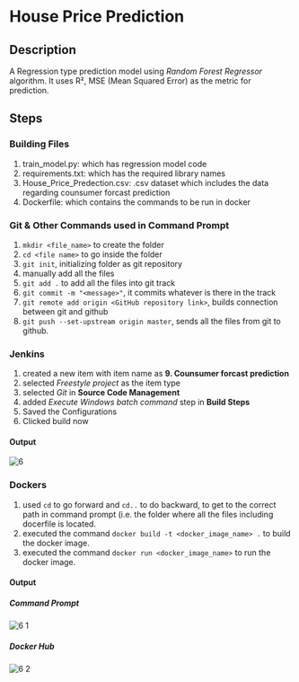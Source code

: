# House Price Prediction

## Description
A Regression type prediction model using *Random Forest Regressor* algorithm. It uses R², MSE (Mean Squared Error) as the metric for prediction.

## Steps

### Building Files
1) train_model.py: which has regression model code
2) requirements.txt: which has the required library names
3) House_Price_Predection.csv: .csv dataset which includes the data regarding counsumer forcast prediction
4) Dockerfile: which contains the commands to be run in docker

### Git & Other Commands used in Command Prompt
1) `mkdir <file_name>` to create the folder
2) `cd <file name>` to go inside the folder
3) `git init`, initializing folder as git repository
4) manually add all the files
5) `git add .` to add all the files into git track
6) `git commit -m "<message>"`, it commits whatever is there in the track
7) `git remote add origin <GitHub repository link>`, builds connection between git and github
8) `git push --set-upstream origin master`, sends all the files from git to github.


### Jenkins
1) created a new item with item name as **9. Counsumer forcast prediction**
2) selected *Freestyle project* as the item type
3) selected *Git* in **Source Code Management**
4) added *Execute Windows batch command* step in **Build Steps**
5) Saved the Configurations
6) Clicked build now

#### Output
  ![6](https://github.com/user-attachments/assets/4d1838bc-9bdb-4bd9-a135-7ae3b0d183e9)

### Dockers
1) used `cd` to go forward and `cd..` to do backward, to get to the correct path in command prompt (i.e. the folder where all the files including docerfile is located.
2) executed the command `docker build -t <docker_image_name> .` to build the docker image.
3) executed the command `docker run <docker_image_name>` to run the docker image.


#### Output
  ##### Command Prompt
  ![6 1](https://github.com/user-attachments/assets/5dabf8a0-c06d-4395-a512-100af012b7e5)
  
  ##### Docker Hub 
  ![6 2](https://github.com/user-attachments/assets/7e2aae55-e492-4d48-9cff-0f0c8d1e9eee)
